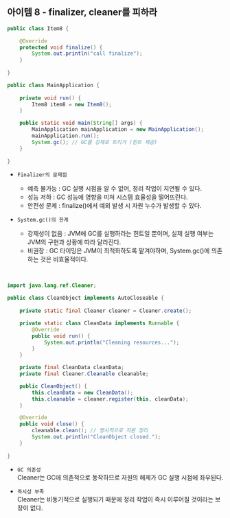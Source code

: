 ## 아이템 8 - finalizer, cleaner를 피하라

```java
public class Item8 {

    @Override
    protected void finalize() {
        System.out.println("call finalize");
    }
    
}

public class MainApplication {
    
    private void run() {
        Item8 item8 = new Item8();
    }

    public static void main(String[] args) {
        MainApplication mainApplication = new MainApplication();
        mainApplication.run();
        System.gc(); // GC를 강제로 트리거 (힌트 제공)
    }
    
}
```

-   `Finalizer의 문제점`  
    -   예측 불가능 : GC 실행 시점을 알 수 없어, 정리 작업이 지연될 수 있다.
    -   성능 저하 : GC 성능에 영향을 미쳐 시스템 효율성을 떨어뜨린다.
    -   안전성 문제 : finalize()에서 예외 발생 시 자원 누수가 발생할 수 있다.

-   `System.gc()의 한계`  
    -   강제성이 없음 : JVM에 GC를 실행하라는 힌트일 뿐이며, 실제 실행 여부는 JVM의 구현과 상황에 따라 달라진다.
    -   비권장 : GC 타이밍은 JVM이 최적화하도록 맡겨야하며, System.gc()에 의존하는 것은 비효율적이다.

<br>

```java
import java.lang.ref.Cleaner;

public class CleanObject implements AutoCloseable {
    
    private static final Cleaner cleaner = Cleaner.create();

    private static class CleanData implements Runnable {
        @Override
        public void run() {
            System.out.println("Cleaning resources...");
        }
    }

    private final CleanData cleanData;
    private final Cleaner.Cleanable cleanable;

    public CleanObject() {
        this.cleanData = new CleanData();
        this.cleanable = cleaner.register(this, cleanData);
    }

    @Override
    public void close() {
        cleanable.clean(); // 명시적으로 자원 정리
        System.out.println("CleanObject closed.");
    }
    
}
```

-   `GC 의존성`   
    Cleaner는 GC에 의존적으로 동작하므로 자원의 해제가 GC 실행 시점에 좌우된다.

-   `즉시성 부족`  
    Cleaner는 비동기적으로 실행되기 때문에 정리 작업이 즉시 이루어질 것이라는 보장이 없다.
